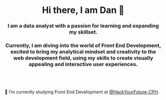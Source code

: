 # <div style="text-align: center">Hi there, I am Dan 👋 </div>


###  <div style="text-align: center"> I am a data analyst with a passion for learning and expanding my skillset.</div>
### <div style="text-align: center">Currently, I am diving into the world of Front End Development, excited to bring my analytical mindset and creativity to the web development field, using my skills to create visually appealing and interactive user experiences. </div>
# 

<br>


🌱 I’m currently studying Front End Development at [@HackYourFuture-CPH](https://github.com/HackYourFuture-CPH).
